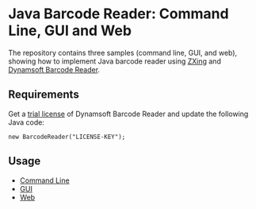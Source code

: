 # Java Barcode Reader: Command Line, GUI and Web

The repository contains three samples (command line, GUI, and web), showing how to implement Java barcode reader using [ZXing](https://github.com/zxing/zxing) and [Dynamsoft Barcode Reader](https://www.dynamsoft.com/Products/Dynamic-Barcode-Reader.aspx).

## Requirements
Get a [trial license](https://www.dynamsoft.com/CustomerPortal/Portal/Triallicense.aspx) of Dynamsoft Barcode Reader and update the following Java code:

```
new BarcodeReader("LICENSE-KEY");
```

## Usage
- [Command Line](command-line/README.md)
- [GUI](gui/README.md)
- [Web](web/README.md)
